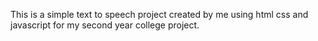 This is a simple text to speech project created by me using html css and javascript for my second year college project.
